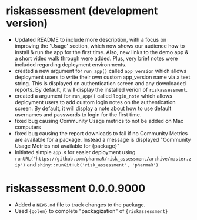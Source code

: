 # riskassessment (development version)

* Updated README to include more description, with a focus on improving the 'Usage' section, which now shows our audience how to install & run the app for the first time. Also, new links to the demo app & a short video walk through were added. Plus, very brief notes were included regarding deployment environments.
* created a new argument for `run_app()` called `app_version` which allows deployment users to write their own custom app_version name via a text string. This is displayed on authentication screen and any downloaded reports. By default, it will display the installed verion of `riskassessment`.
* created a argument for `run_app()` called `login_note` which allows deployment users to add custom login notes on the authentication screen. By default, it will display a note about how to use default usernames and passwords to login for the first time.
* fixed bug causing Community Usage metrics to not be added on Mac computers
* fixed bug causing the report downloads to fail if no Community Metrics are available for a package. Instead a message is displayed "Community Usage Metrics not available for {package}"
* Initiated simple `app.R` for easier deployment using `runURL("https://github.com/pharmaR/risk_assessment/archive/master.zip")` and `shiny::runGitHub('risk_assessment', 'pharmaR')`


# riskassessment 0.0.0.9000

* Added a `NEWS.md` file to track changes to the package.
* Used `{golem}` to complete "packagization" of `{riskassessment}`
